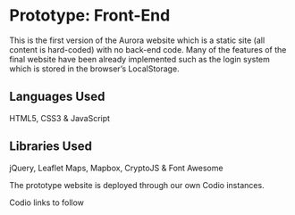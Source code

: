 # Prototype: Front-End

This is the first version of the Aurora website which is a static site (all content is hard-coded) with no back-end code. Many of the features of the final website have been already implemented such as the login system which is stored in the browser’s LocalStorage.

## Languages Used

HTML5, CSS3 & JavaScript

## Libraries Used

jQuery, Leaflet Maps, Mapbox, CryptoJS & Font Awesome

The prototype website is deployed through our own Codio instances.

Codio links to follow
